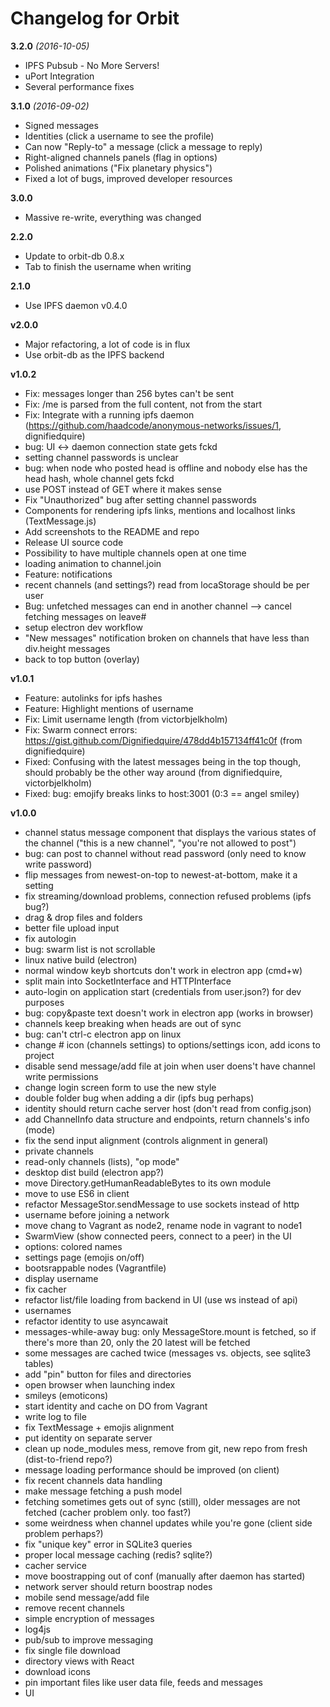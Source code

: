 # Changelog for Orbit

**3.2.0** *(2016-10-05)*

- IPFS Pubsub - No More Servers!
- uPort Integration
- Several performance fixes

**3.1.0** *(2016-09-02)*

- Signed messages
- Identities (click a username to see the profile)
- Can now "Reply-to" a message (click a message to reply)
- Right-aligned channels panels (flag in options)
- Polished animations ("Fix planetary physics")
- Fixed a lot of bugs, improved developer resources

**3.0.0**
- Massive re-write, everything was changed

**2.2.0**
- Update to orbit-db 0.8.x
- Tab to finish the username when writing

**2.1.0**
- Use IPFS daemon v0.4.0

**v2.0.0**
- Major refactoring, a lot of code is in flux
- Use orbit-db as the IPFS backend

**v1.0.2**
- Fix: messages longer than 256 bytes can't be sent
- Fix: /me is parsed from the full content, not from the start
- Fix: Integrate with a running ipfs daemon (https://github.com/haadcode/anonymous-networks/issues/1, dignifiedquire)
- bug: UI <-> daemon connection state gets fckd
- setting channel passwords is unclear
- bug: when node who posted head is offline and nobody else has the head hash, whole channel gets fckd
- use POST instead of GET where it makes sense
- Fix "Unauthorized" bug after setting channel passwords
- Components for rendering ipfs links, mentions and localhost links (TextMessage.js)
- Add screenshots to the README and repo
- Release UI source code
- Possibility to have multiple channels open at one time
- loading animation to channel.join
- Feature: notifications
- recent channels (and settings?) read from locaStorage should be per user
- Bug: unfetched messages can end in another channel --> cancel fetching messages on leave#
- setup electron dev workflow
- "New messages" notification broken on channels that have less than div.height messages
- back to top button (overlay)

**v1.0.1**
- Feature: autolinks for ipfs hashes
- Feature: Highlight mentions of username
- Fix: Limit username length (from victorbjelkholm)
- Fix: Swarm connect errors: https://gist.github.com/Dignifiedquire/478dd4b157134ff41c0f (from dignifiedquire)
- Fixed: Confusing with the latest messages being in the top though, should probably be the other way around (from dignifiedquire, victorbjelkholm)
- Fixed: bug: emojify breaks links to host:3001 (0:3 == angel smiley)

**v1.0.0**
- channel status message component that displays the various states of the channel ("this is a new channel", "you're not allowed to post")
- bug: can post to channel without read password (only need to know write password)
- flip messages from newest-on-top to newest-at-bottom, make it a setting
- fix streaming/download problems, connection refused problems (ipfs bug?)
- drag & drop files and folders
- better file upload input
- fix autologin
- bug: swarm list is not scrollable
- linux native build (electron)
- normal window keyb shortcuts don't work in electron app (cmd+w)
- split main into SocketInterface and HTTPInterface
- auto-login on application start (credentials from user.json?) for dev purposes
- bug: copy&paste text doesn't work in electron app (works in browser)
- channels keep breaking when heads are out of sync
- bug: can't ctrl-c electron app on linux
- change # icon (channels settings) to options/settings icon, add icons to project
- disable send message/add file at join when user doens't have channel write permissions
- change login screen form to use the new style
- double folder bug when adding a dir (ipfs bug perhaps)
- identity should return cache server host (don't read from config.json)
- add ChannelInfo data structure and endpoints, return channels's info (mode)
- fix the send input alignment (controls alignment in general)
- private channels
- read-only channels (lists), "op mode"
- desktop dist build (electron app?)
- move Directory.getHumanReadableBytes to its own module
- move to use ES6 in client
- refactor MessageStor.sendMessage to use sockets instead of http
- username before joining a network
- move chang to Vagrant as node2, rename node in vagrant to node1
- SwarmView (show connected peers, connect to a peer) in the UI
- options: colored names
- settings page (emojis on/off)
- bootsrappable nodes (Vagrantfile)
- display username
- fix cacher
- refactor list/file loading from backend in UI (use ws instead of api)
- usernames
- refactor identity to use asyncawait
- messages-while-away bug: only MessageStore.mount is fetched, so if there's more than 20, only the 20 latest will be fetched
- some messages are cached twice (messages vs. objects, see sqlite3 tables)
- add "pin" button for files and directories
- open browser when launching index
- smileys (emoticons)
- start identity and cache on DO from Vagrant
- write log to file
- fix TextMessage + emojis alignment
- put identity on separate server
- clean up node_modules mess, remove from git, new repo from fresh (dist-to-friend repo?)
- message loading performance should be improved (on client)
- fix recent channels data handling
- make message fetching a push model
- fetching sometimes gets out of sync (still), older messages are not fetched (cacher problem only. too fast?)
- some weirdness when channel updates while you're gone (client side problem perhaps?)
- fix "unique key" error in SQLite3 queries
- proper local message caching (redis? sqlite?)
- cacher service
- move boostrapping out of conf (manually after daemon has started)
- network server should return boostrap nodes
- mobile send message/add file
- remove recent channels
- simple encryption of messages
- log4js
- pub/sub to improve messaging
- fix single file download
- directory views with React
- download icons
- pin important files like user data file, feeds and messages
- UI

